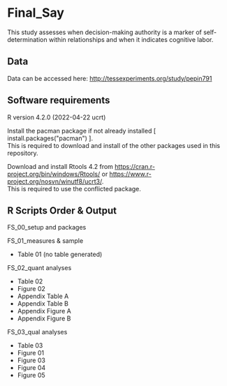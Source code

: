 # Final_Say
This study assesses when decision-making authority is a marker of self-determination within relationships and when it indicates cognitive labor.  
  
  
## Data  
  
Data can be accessed here: http://tessexperiments.org/study/pepin791
  
  
## Software requirements  
  
R version 4.2.0 (2022-04-22 ucrt)  
  
Install the pacman package if not already installed [ install.packages("pacman") ].  
This is required to download and install of the other packages used in this repository.  
  
Download and install Rtools 4.2 from https://cran.r-project.org/bin/windows/Rtools/ or https://www.r-project.org/nosvn/winutf8/ucrt3/.  
This is required to use the conflicted package.  
  
  
## R Scripts Order & Output  
  
FS_00_setup and packages  
  
FS_01_measures & sample  
  
* Table 01 (no table generated)  
  
FS_02_quant analyses  
  
* Table 02  
* Figure 02  
* Appendix Table A  
* Appendix Table B  
* Appendix Figure A  
* Appendix Figure B  
  
FS_03_qual analyses  
  
* Table 03
* Figure 01  
* Figure 03  
* Figure 04  
* Figure 05  
